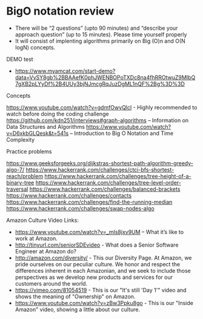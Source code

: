 # BigO notation review

- There will be “2 questions” (upto 90 minutes) and “describe your approach question” (up to 15 minutes). Please time yourself properly
- It will consist of implenting algorithms primarily on Big (O)n and O(N logN) concepts. 

DEMO test
- https://www.myamcat.com/start-demo?data=VvSY8gb%2BBAAefK0phJWENBOPoTXDc8na4fhRROtwuZ9MIbQ7gXB2pLYyDf%2B4UUy3bjNJmcgRqJuzDgML1nQF%2Bg%3D%3D

Concepts

https://www.youtube.com/watch?v=gdmfOwyQlcI - Highly recommended to watch before doing the coding challenge
https://github.com/kdn251/interviews#graph-algorithms – Information on Data Structures and Algorithms
https://www.youtube.com/watch?v=D6xkbGLQesk&t=541s – Introduction to Big O Notation and Time Complexity
 

Practice problems

https://www.geeksforgeeks.org/dijkstras-shortest-path-algorithm-greedy-algo-7/
https://www.hackerrank.com/challenges/ctci-bfs-shortest-reach/problem
https://www.hackerrank.com/challenges/tree-height-of-a-binary-tree
https://www.hackerrank.com/challenges/tree-level-order-traversal
https://www.hackerrank.com/challenges/balanced-brackets
https://www.hackerrank.com/challenges/contacts
https://www.hackerrank.com/challenges/find-the-running-median
https://www.hackerrank.com/challenges/swap-nodes-algo


Amazon Culture Video Links:

- https://www.youtube.com/watch?v=_mIs8jxv9UM – What it’s like to work at Amazon.
- http://tinyurl.com/seniorSDEvideo - What does a Senior Software Engineer at Amazon do?
- http://amazon.com/diversity/ - This our Diversity Page. At Amazon, we pride ourselves on our peculiar culture. We honor and respect the differences inherent in each Amazonian, and we seek to include those perspectives as we develop new products and services for our customers around the world.
- https://vimeo.com/81054519 - This is our "It's still 'Day 1'" video and shows the meaning of "Ownership" on Amazon.
- https://www.youtube.com/watch?v=zBw3Ppku8go  - This is our "Inside Amazon" video, showing a little about our culture.


